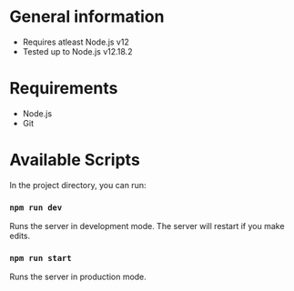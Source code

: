 # General information
* Requires atleast Node.js v12
* Tested up to Node.js v12.18.2

# Requirements
* Node.js
* Git

# Available Scripts

In the project directory, you can run:

### `npm run dev`

Runs the server in development mode. The server will restart if you make edits.

### `npm run start`

Runs the server in production mode.

